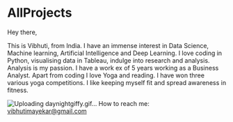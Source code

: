 # AllProjects
Hey there,

This is Vibhuti, from India. I have an immense interest in Data Science, Machine learning, Artificial Intelligence and Deep Learning. I love coding in Python, visualising data in Tableau, indulge into research and analysis. Analysis is my passion.
I have a work ex of 5 years working as a Business Analyst. 
Apart from coding I love Yoga and reading. I have won three various yoga competitions. I like keeping myself fit and spread awareness in fitness.

![Uploading daynightgiffy.gif…]()
How to reach me: vibhutimayekar@gmail.com
